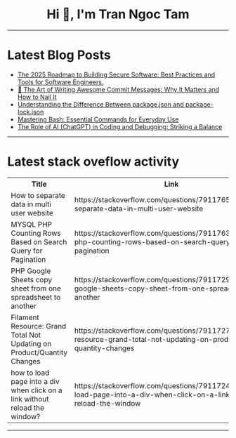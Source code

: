 <h1 align="center">Hi 👋, I'm Tran Ngoc Tam</h1>

---

# Latest Blog Posts 
<!-- BLOG-POST-LIST:START -->
- [The 2025 Roadmap to Building Secure Software: Best Practices and Tools for Software Engineers.](https://dev.to/balrajola/the-2025-roadmap-to-building-secure-software-best-practices-and-tools-for-software-engineers-cnk)
- [🎯 The Art of Writing Awesome Commit Messages: Why It Matters and How to Nail It](https://dev.to/hadil/the-art-of-writing-awesome-commit-messages-why-it-matters-and-how-to-nail-it-3jm2)
- [Understanding the Difference Between package.json and package-lock.json](https://dev.to/vjygour/understanding-the-difference-between-packagejson-and-package-lockjson-1h67)
- [Mastering Bash: Essential Commands for Everyday Use](https://dev.to/graphpe/mastering-bash-essential-commands-for-everyday-use-521k)
- [The Role of AI &lpar;ChatGPT&rpar; in Coding and Debugging: Striking a Balance](https://dev.to/professor1345/the-role-of-ai-chatgpt-in-coding-and-debugging-striking-a-balance-18m2)
<!-- BLOG-POST-LIST:END -->

---

# Latest stack oveflow activity
<table>
  <tr><th>Title</th><th>Link</th></tr>
  <!-- STACKOVERFLOW:START --><tr><td>How to separate data in multi user website</td><td>https://stackoverflow.com/questions/79117659/how-to-separate-data-in-multi-user-website</td></tr><tr><td>MYSQL PHP Counting Rows Based on Search Query for Pagination</td><td>https://stackoverflow.com/questions/79117635/mysql-php-counting-rows-based-on-search-query-for-pagination</td></tr><tr><td>PHP Google Sheets copy sheet from one spreadsheet to another</td><td>https://stackoverflow.com/questions/79117294/php-google-sheets-copy-sheet-from-one-spreadsheet-to-another</td></tr><tr><td>Filament Resource: Grand Total Not Updating on Product/Quantity Changes</td><td>https://stackoverflow.com/questions/79117277/filament-resource-grand-total-not-updating-on-product-quantity-changes</td></tr><tr><td>how to load page into a div when click on a link without reload the window?</td><td>https://stackoverflow.com/questions/79117245/how-to-load-page-into-a-div-when-click-on-a-link-without-reload-the-window</td></tr><!-- STACKOVERFLOW:END -->
</table>

---


